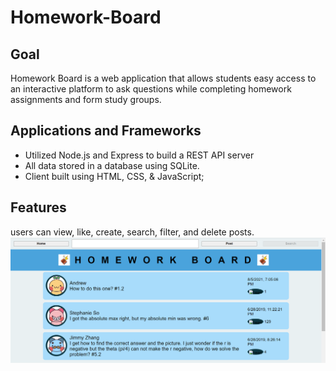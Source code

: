 # Homework-Board

## Goal
Homework Board is a web application that allows students easy access to an interactive platform to ask questions while completing homework assignments and form study groups.

## Applications and Frameworks
- Utilized Node.js and Express to build a REST API server
- All data stored in a database using SQLite.
- Client built using HTML, CSS, & JavaScript; 

## Features
users can view, like, create, search, filter, and delete posts. 
![View](img/view.PNG)
